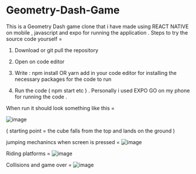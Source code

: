 # Geometry-Dash-Game

This is a Geometry Dash game clone that i have made using REACT NATIVE on mobile , javascript and expo for running the application .
Steps to try the source code yourself =
1) Download or git pull the repository

2) Open on code editor

3)  Write : npm install OR yarn add
   in your code editor for installing the necessary packages for the code to run

4) Run the code ( npm start etc ) . Personally i used EXPO GO on my phone for running the code .

 When run it should look something like this =
 
![image](https://github.com/garouuuu/Geometry-Dash-Game/assets/127393684/db85bab4-854b-416b-a743-80b7450b4cf4)

( starting point = the cube falls from the top and lands on the ground )

jumping mechanincs when screen is pressed =
![image](https://github.com/garouuuu/Geometry-Dash-Game/assets/127393684/fc92c5f7-ac05-4389-839a-2f49dad84718)



Riding platforms =
![image](https://github.com/garouuuu/Geometry-Dash-Game/assets/127393684/c375d339-6a91-4577-acb2-d9bcf52c6c79)



Collisions and game over =
![image](https://github.com/garouuuu/Geometry-Dash-Game/assets/127393684/f3ff6baf-1755-499e-859f-b3e67337c029)

